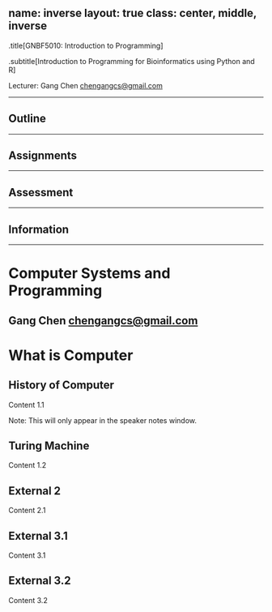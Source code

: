 name: inverse
layout: true
class: center, middle, inverse
---
.title[GNBF5010: Introduction to Programming]


.subtitle[Introduction to Programming for Bioinformatics using Python and R]


Lecturer: Gang Chen <chengangcs@gmail.com>

---

## Outline

---
## Assignments

---
## Assessment

---
## Information

---

# Computer Systems and Programming

Gang Chen <chengangcs@gmail.com>
---


# What is Computer


## History of Computer

Content 1.1

Note: This will only appear in the speaker notes window.


## Turing Machine

Content 1.2



## External 2

Content 2.1



## External 3.1

Content 3.1


## External 3.2

Content 3.2
